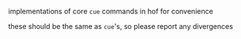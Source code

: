 implementations of core `cue` commands in hof
for convenience

these should be the same as `cue`'s,
so please report any divergences
